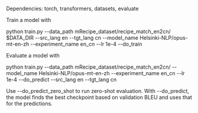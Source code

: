 Dependencies: torch, transformers, datasets, evaluate

Train  a model with

python train.py --data_path mRecipe_dataset/recipe_match_en2cn/ $DATA_DIR --src_lang en --tgt_lang cn --model_name Helsinki-NLP/opus-mt-en-zh --experiment_name en_cn --lr 1e-4 --do_train

Evaluate a model with

python train.py --data_path mRecipe_dataset/recipe_match_en2cn/ --model_name Helsinki-NLP/opus-mt-en-zh --experiment_name en_cn --lr 1e-4 --do_predict --src_lang en --tgt_lang cn

Use --do_predict_zero_shot to run zero-shot evaluation. With --do_predict, the model finds the best checkpoint based on validation BLEU and uses that for the predictions. 
